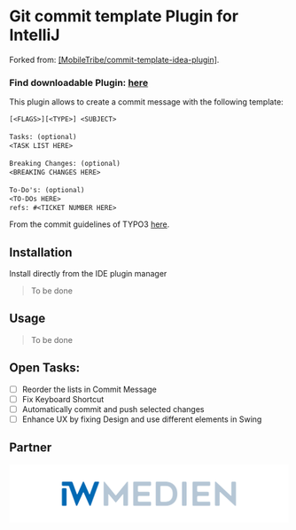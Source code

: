 # Git commit template Plugin for IntelliJ
Forked from: [[MobileTribe/commit-template-idea-plugin]](https://github.com/MobileTribe/commit-template-idea-plugin).

### Find downloadable Plugin: [here](https://github.com/Inf166/commit-template-idea-plugin-typo3/blob/master/build/idea-sandbox/plugins/commit-template-idea-plugin-typo3/lib/)

This plugin allows to create a commit message with the following template:

```
[<FLAGS>][<TYPE>] <SUBJECT>

Tasks: (optional)
<TASK LIST HERE>

Breaking Changes: (optional)
<BREAKING CHANGES HERE>

To-Do's: (optional)
<TO-DOs HERE>
refs: #<TICKET NUMBER HERE>
```

From the commit guidelines of TYPO3 [here](https://docs.typo3.org/m/typo3/guide-contributionworkflow/main/en-us/Appendix/CommitMessage.html).

## Installation

Install directly from the IDE plugin manager
> To be done

## Usage

> To be done

## Open Tasks:
- [ ] Reorder the lists in Commit Message
- [ ] Fix Keyboard Shortcut
- [ ] Automatically commit and push selected changes
- [ ] Enhance UX by fixing Design and use different elements in Swing

## Partner

<img src="src/main/resources/images/iwmedien.png" alias="IW Medien" width="800" height="auto">
    
    

